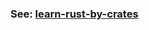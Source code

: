 ### See: [learn-rust-by-crates](https://github.com/cnruby/learn-rust-by-crates/tree/master/hello-world)